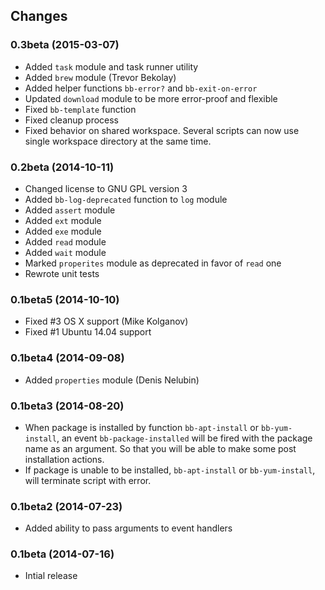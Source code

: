 Changes
-------

### 0.3beta (2015-03-07)

*   Added `task` module and task runner utility
*   Added `brew` module (Trevor Bekolay)
*   Added helper functions `bb-error?` and `bb-exit-on-error`
*   Updated `download` module to be more error-proof and flexible
*   Fixed `bb-template` function
*   Fixed cleanup process
*   Fixed behavior on shared workspace.  Several scripts can now use single
    workspace directory at the same time.


### 0.2beta (2014-10-11)

*   Changed license to GNU GPL version 3
*   Added `bb-log-deprecated` function to `log` module
*   Added `assert` module
*   Added `ext` module
*   Added `exe` module
*   Added `read` module
*   Added `wait` module
*   Marked `properites` module as deprecated in favor of `read` one
*   Rewrote unit tests


### 0.1beta5 (2014-10-10)

*   Fixed #3 OS X support (Mike Kolganov)
*   Fixed #1 Ubuntu 14.04 support


### 0.1beta4 (2014-09-08)

*   Added `properties` module (Denis Nelubin)


### 0.1beta3 (2014-08-20)

*   When package is installed by function `bb-apt-install` or `bb-yum-install`,
    an event `bb-package-installed` will be fired with the package name as
    an argument.  So that you will be able to make some post installation
    actions.
*   If package is unable to be installed, `bb-apt-install` or `bb-yum-install`,
    will terminate script with error.


### 0.1beta2 (2014-07-23)

*   Added ability to pass arguments to event handlers


### 0.1beta (2014-07-16)

*   Intial release
